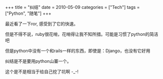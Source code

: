 +++
title = "纠结"
date = 2010-05-09
categories = ["Tech"]
tags = ["Python", "随笔"]
+++

最近看了一下ror, 感受到了它的快速。

但是不得不说，ruby很花哨，花哨得让我不知所措。可能是习惯了python的简洁吧

但是python中没有一个和rails一样的东西，即使是：Django，也没有它好用

纠结是不是要用python山寨一个。

这个是不是相当于给自己挖了坑啊 -_-!
